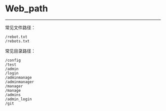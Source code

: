 # Web_path

---
常见文件路径：

```
/rebot.txt
/rebots.txt
```





常见目录路径：
```
/config
/test
/admin
/login
/adminmanage
/adminmanager
/manager
/manage
/admins
/admin_login
/git


```

